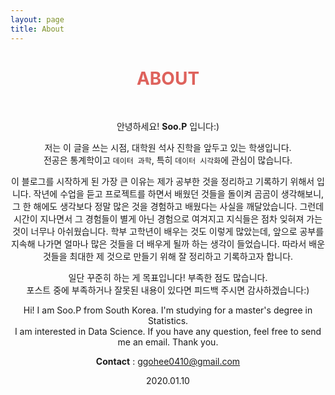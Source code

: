 ```yaml
---
layout: page
title: About
---
```


<center>

<h1 style="color: rgb(222,98,92); font-weight: bold">ABOUT</h1>
<br>

안녕하세요! **Soo.P** 입니다:)

저는 이 글을 쓰는 시점,  대학원 석사 진학을 앞두고 있는 학생입니다.   
전공은 통계학이고  ``데이터 과학``, 특히 ``데이터 시각화``에 관심이 많습니다.

이 블로그를 시작하게 된 가장 큰 이유는 제가 공부한 것을 정리하고 기록하기 위해서 입니다. 작년에  수업을 듣고 프로젝트를 하면서 배웠던 것들을 돌이켜 곰곰이 생각해보니, 그 한 해에도  생각보다 정말 많은 것을 경험하고 배웠다는 사실을 깨달았습니다.  그런데 시간이 지나면서 그 경험들이 별게 아닌 경험으로 여겨지고 지식들은 점차 잊혀져 가는 것이 너무나 아쉬웠습니다. 학부 고학년이 배우는 것도 이렇게 많았는데, 앞으로 공부를 지속해 나가면  얼마나 많은 것들을 더 배우게 될까 하는 생각이 들었습니다. 따라서 배운 것들을 최대한 제 것으로 만들기 위해 잘 정리하고 기록하고자 합니다.

일단 꾸준히 하는 게 목표입니다! 부족한 점도 많습니다.   
포스트 중에 부족하거나 잘못된 내용이 있다면 피드백 주시면 감사하겠습니다:)

Hi! I am Soo.P from South Korea.
 I'm studying for a master's degree in Statistics.   
I am interested in Data Science. If you have any question, feel free to send me an email. Thank you.  


**Contact** : ggohee0410@gmail.com  

  2020.01.10
